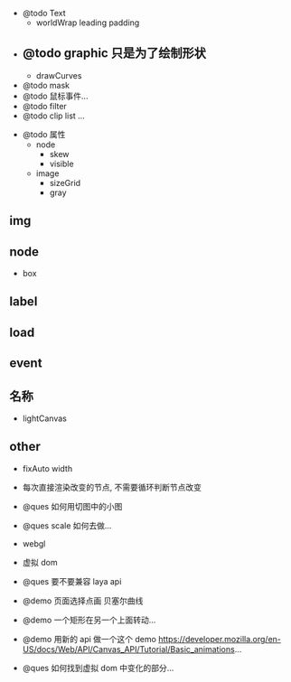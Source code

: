 -   @todo Text
    -   worldWrap leading padding
-   ## @todo graphic 只是为了绘制形状
    -   drawCurves
-   @todo mask
-   @todo 鼠标事件...
-   @todo filter
-   @todo clip list ...

*   @todo 属性
    -   node
        -   skew
        -   visible
    -   image
        -   sizeGrid
        -   gray

## img

## node

-   box

## label

## load

## event

## 名称

-   lightCanvas

## other

-   fixAuto width

-   每次直接渲染改变的节点, 不需要循环判断节点改变

-   @ques 如何用切图中的小图

-   @ques scale 如何去做...

-   webgl

-   虚拟 dom

-   @ques 要不要兼容 laya api

-   @demo 页面选择点画 贝塞尔曲线

-   @demo 一个矩形在另一个上面转动...
-   @demo 用新的 api 做一个这个 demo
    https://developer.mozilla.org/en-US/docs/Web/API/Canvas_API/Tutorial/Basic_animations...

-   @ques 如何找到虚拟 dom 中变化的部分...
